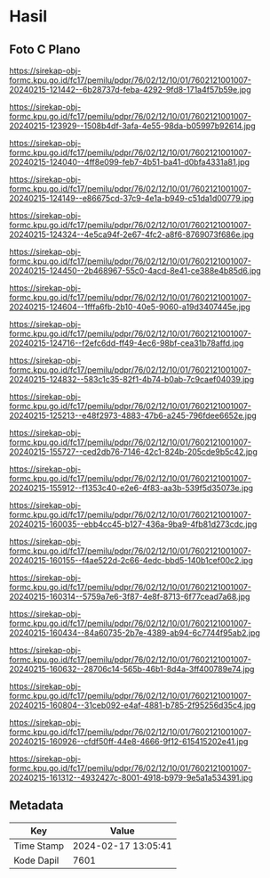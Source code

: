 # Hasil

## Foto C Plano

https://sirekap-obj-formc.kpu.go.id/fc17/pemilu/pdpr/76/02/12/10/01/7602121001007-20240215-121442--6b28737d-feba-4292-9fd8-171a4f57b59e.jpg

https://sirekap-obj-formc.kpu.go.id/fc17/pemilu/pdpr/76/02/12/10/01/7602121001007-20240215-123929--1508b4df-3afa-4e55-98da-b05997b92614.jpg

https://sirekap-obj-formc.kpu.go.id/fc17/pemilu/pdpr/76/02/12/10/01/7602121001007-20240215-124040--4ff8e099-feb7-4b51-ba41-d0bfa4331a81.jpg

https://sirekap-obj-formc.kpu.go.id/fc17/pemilu/pdpr/76/02/12/10/01/7602121001007-20240215-124149--e86675cd-37c9-4e1a-b949-c51da1d00779.jpg

https://sirekap-obj-formc.kpu.go.id/fc17/pemilu/pdpr/76/02/12/10/01/7602121001007-20240215-124324--4e5ca94f-2e67-4fc2-a8f6-8769073f686e.jpg

https://sirekap-obj-formc.kpu.go.id/fc17/pemilu/pdpr/76/02/12/10/01/7602121001007-20240215-124450--2b468967-55c0-4acd-8e41-ce388e4b85d6.jpg

https://sirekap-obj-formc.kpu.go.id/fc17/pemilu/pdpr/76/02/12/10/01/7602121001007-20240215-124604--1fffa6fb-2b10-40e5-9060-a19d3407445e.jpg

https://sirekap-obj-formc.kpu.go.id/fc17/pemilu/pdpr/76/02/12/10/01/7602121001007-20240215-124716--f2efc6dd-ff49-4ec6-98bf-cea31b78affd.jpg

https://sirekap-obj-formc.kpu.go.id/fc17/pemilu/pdpr/76/02/12/10/01/7602121001007-20240215-124832--583c1c35-82f1-4b74-b0ab-7c9caef04039.jpg

https://sirekap-obj-formc.kpu.go.id/fc17/pemilu/pdpr/76/02/12/10/01/7602121001007-20240215-125213--e48f2973-4883-47b6-a245-796fdee6652e.jpg

https://sirekap-obj-formc.kpu.go.id/fc17/pemilu/pdpr/76/02/12/10/01/7602121001007-20240215-155727--ced2db76-7146-42c1-824b-205cde9b5c42.jpg

https://sirekap-obj-formc.kpu.go.id/fc17/pemilu/pdpr/76/02/12/10/01/7602121001007-20240215-155912--f1353c40-e2e6-4f83-aa3b-539f5d35073e.jpg

https://sirekap-obj-formc.kpu.go.id/fc17/pemilu/pdpr/76/02/12/10/01/7602121001007-20240215-160035--ebb4cc45-b127-436a-9ba9-4fb81d273cdc.jpg

https://sirekap-obj-formc.kpu.go.id/fc17/pemilu/pdpr/76/02/12/10/01/7602121001007-20240215-160155--f4ae522d-2c66-4edc-bbd5-140b1cef00c2.jpg

https://sirekap-obj-formc.kpu.go.id/fc17/pemilu/pdpr/76/02/12/10/01/7602121001007-20240215-160314--5759a7e6-3f87-4e8f-8713-6f77cead7a68.jpg

https://sirekap-obj-formc.kpu.go.id/fc17/pemilu/pdpr/76/02/12/10/01/7602121001007-20240215-160434--84a60735-2b7e-4389-ab94-6c7744f95ab2.jpg

https://sirekap-obj-formc.kpu.go.id/fc17/pemilu/pdpr/76/02/12/10/01/7602121001007-20240215-160632--28706c14-565b-46b1-8d4a-3ff400789e74.jpg

https://sirekap-obj-formc.kpu.go.id/fc17/pemilu/pdpr/76/02/12/10/01/7602121001007-20240215-160804--31ceb092-e4af-4881-b785-2f95256d35c4.jpg

https://sirekap-obj-formc.kpu.go.id/fc17/pemilu/pdpr/76/02/12/10/01/7602121001007-20240215-160926--cfdf50ff-44e8-4666-9f12-615415202e41.jpg

https://sirekap-obj-formc.kpu.go.id/fc17/pemilu/pdpr/76/02/12/10/01/7602121001007-20240215-161312--4932427c-8001-4918-b979-9e5a1a534391.jpg


## Metadata

| Key        | Value               |
| ---------- | ------------------- |
| Time Stamp | 2024-02-17 13:05:41 |
| Kode Dapil | 7601                |



